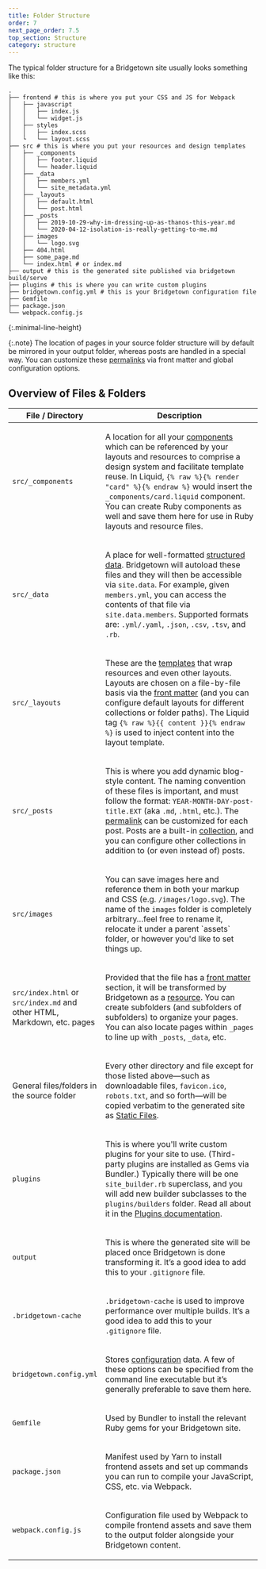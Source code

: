 ```yaml
---
title: Folder Structure
order: 7
next_page_order: 7.5
top_section: Structure
category: structure
---
```


The typical folder structure for a Bridgetown site usually looks something like this:

```shell
.
├── frontend # this is where you put your CSS and JS for Webpack
│   ├── javascript
│   │   ├── index.js
│   │   └── widget.js
│   ├── styles
│   │   ├── index.scss
│   └   └── layout.scss
├── src # this is where you put your resources and design templates
│   ├── _components
│   │   ├── footer.liquid
│   │   └── header.liquid
│   ├── _data
│   │   ├── members.yml
│   │   └── site_metadata.yml
│   ├── _layouts
│   │   ├── default.html
│   │   └── post.html
│   ├── _posts
│   │   ├── 2019-10-29-why-im-dressing-up-as-thanos-this-year.md
│   │   └── 2020-04-12-isolation-is-really-getting-to-me.md
│   ├── images
│   │   └── logo.svg
│   ├── 404.html
│   ├── some_page.md
│   └── index.html # or index.md
├── output # this is the generated site published via bridgetown build/serve
├── plugins # this is where you can write custom plugins
├── bridgetown.config.yml # this is your Bridgetown configuration file
├── Gemfile
├── package.json
└── webpack.config.js
```
{:.minimal-line-height}

{:.note}
The location of pages in your source folder structure will by default be mirrored in your output folder, whereas posts are handled in a special way. You can customize these <a href="/docs/structure/permalinks/">permalinks</a> via front matter and global configuration options.

## Overview of Files & Folders

<table class="settings bigger-output">
  <thead>
    <tr>
      <th style="width:25%">File / Directory</th>
      <th>Description</th>
    </tr>
  </thead>
  <tbody>
    <tr>
      <td>
        <p class="default mt-0"><code>src/_components</code></p>
      </td>
      <td>
        <p>
          A location for all your <a href="/docs/components">components</a> which can be referenced by your layouts and resources to comprise a design system and facilitate template reuse. In Liquid, <code>{% raw %}{% render "card" %}{% endraw %}</code> would insert the <code>_components/card.liquid</code> component. You can create Ruby components as well and save them here for use in Ruby layouts and resource files.
        </p>
      </td>
    </tr>
    <tr>
      <td>
        <p class="default mt-0"><code>src/_data</code></p>
      </td>
      <td>
        <p>
          A place for well-formatted <a href="/docs/datafiles">structured data</a>. Bridgetown will autoload these files and they will then be accessible via <code>site.data</code>. For example, given <code>members.yml</code>, you can access the contents of that file via <code>site.data.members</code>. Supported formats are: <code>.yml/.yaml</code>, <code>.json</code>, <code>.csv</code>, <code>.tsv</code>, and <code>.rb</code>.
        </p>
      </td>
    </tr>
    <tr>
      <td>
        <p class="default mt-0"><code>src/_layouts</code></p>
      </td>
      <td>
        <p>
          These are the <a href="/docs/layouts">templates</a> that wrap resources and even other layouts. Layouts are chosen on a file-by-file basis via the <a href="/docs/front-matter/">front matter</a> (and you can configure default layouts for different collections or folder paths). The Liquid tag <code>{% raw %}{{ content }}{% endraw %}</code> is used to inject content into the layout template.
        </p>
      </td>
    </tr>
    <tr>
      <td>
        <p class="default mt-0"><code>src/_posts</code></p>
      </td>
      <td>
        <p>
          This is where you add dynamic blog-style content. The naming convention of these files is important, and must follow the <nobr>format: <code>YEAR-MONTH-DAY-post-title.EXT</code></nobr> (aka <code>.md</code>, <code>.html</code>, etc.). The <a href="/docs/structure/permalinks/">permalink</a> can be customized for each post. Posts are a built-in <a href="/docs/collections">collection</a>, and you can configure other collections in addition to (or even instead of) posts.
        </p>
      </td>
    </tr>
    <tr>
      <td>
        <p class="default mt-0"><code>src/images</code></p>
      </td>
      <td>
        <p>
          You can save images here and reference them in both your markup and CSS (e.g. <code>/images/logo.svg</code>). The name of the <code>images</code> folder is completely arbitrary…feel free to rename it, relocate it under a parent `assets` folder, or however you'd like to set things up.
        </p>
      </td>
    </tr>
    <tr>
      <td>
        <p class="default mt-0"><code>src/index.html</code> or <code>src/index.md</code> and other HTML,
        Markdown, etc. pages</p>
      </td>
      <td>
        <p>
          Provided that the file has a <a href="/docs/front-matter">front matter</a> section, it will be transformed by Bridgetown as a <a href="/docs/resources">resource</a>. You can create subfolders (and subfolders of subfolders) to organize your pages. You can also locate pages within <code>_pages</code> to line up with <code>_posts</code>, <code>_data</code>, etc.
        </p>
      </td>
    </tr>
    <tr>
      <td>
        <p>General files/folders in the source folder</p>
      </td>
      <td>
        <p>
          Every other directory and file except for those listed above—such as downloadable files, <code>favicon.ico</code>, <code>robots.txt</code>, and so forth—will be copied verbatim to the generated site as <a href="/docs/static_files">Static Files</a>.
        </p>
      </td>
    </tr>
    <tr>
      <td>
        <p class="default mt-0"><code>plugins</code></p>
      </td>
      <td>
        <p>
          This is where you'll write custom plugins for your site to use.
          (Third-party plugins are installed as Gems via Bundler.) Typically
          there will be one <code>site_builder.rb</code> superclass, and you
          will add new builder subclasses to the <code>plugins/builders</code>
          folder. Read all about it in the <a href="/docs/plugins/">Plugins
          documentation</a>.
        </p>
      </td>
    </tr>
    <tr>
      <td>
        <p class="default mt-0"><code>output</code></p>
      </td>
      <td>
        <p>
          This is where the generated site will be placed once Bridgetown is done transforming it. It’s a good idea to add this to your <code>.gitignore</code> file.
        </p>
      </td>
    </tr>
    <tr>
      <td>
        <p class="default mt-0"><code>.bridgetown-cache</code></p>
      </td>
      <td>
        <p>
          <code>.bridgetown-cache</code> is used to improve performance over multiple builds. It’s a good idea to add this to your <code>.gitignore</code> file.
        </p>
      </td>
    </tr>
    <tr>
      <td>
        <p class="default mt-0"><code>bridgetown.config.yml</code></p>
      </td>
      <td>
        <p>
          Stores <a href="/docs/configuration/">configuration</a> data. A few of these options can be specified from the command line executable but it’s generally preferable to save them here.
        </p>
      </td>
    </tr>
    <tr>
      <td>
        <p class="default mt-0"><code>Gemfile</code></p>
      </td>
      <td>
        <p>
          Used by Bundler to install the relevant Ruby gems for your Bridgetown site.
        </p>
      </td>
    </tr>
    <tr>
      <td>
        <p class="default mt-0"><code>package.json</code></p>
      </td>
      <td>
        <p>
          Manifest used by Yarn to install frontend assets and set up commands you can run to compile your JavaScript, CSS, etc. via Webpack.
        </p>
      </td>
    </tr>
    <tr>
      <td>
        <p class="default mt-0"><code>webpack.config.js</code></p>
      </td>
      <td>
        <p>
          Configuration file used by Webpack to compile frontend assets and save them to the output folder alongside your Bridgetown content.
        </p>
      </td>
    </tr>
  </tbody>
</table>
